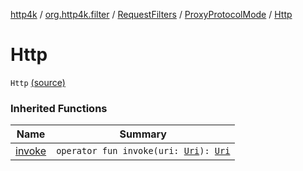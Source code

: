 [http4k](../../../index.md) / [org.http4k.filter](../../index.md) / [RequestFilters](../index.md) / [ProxyProtocolMode](index.md) / [Http](./-http.md)

# Http

`Http` [(source)](https://github.com/http4k/http4k/blob/master/http4k-core/src/main/kotlin/org/http4k/filter/RequestFilters.kt#L46)

### Inherited Functions

| Name | Summary |
|---|---|
| [invoke](invoke.md) | `operator fun invoke(uri: `[`Uri`](../../../org.http4k.core/-uri/index.md)`): `[`Uri`](../../../org.http4k.core/-uri/index.md) |
